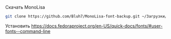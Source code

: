 Скачать MonoLisa

```sh
git clone https://github.com/Bluh7/MonoLisa-font-backup.git ~/Загрузки/monolisa
```

Установить https://docs.fedoraproject.org/en-US/quick-docs/fonts/#user-fonts--command-line
